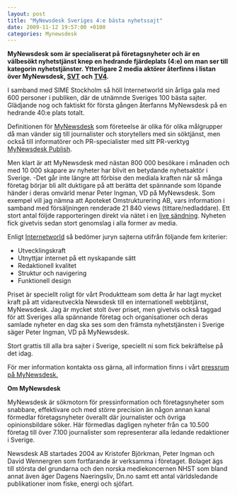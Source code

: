 ```yaml
---
layout: post
title: "MyNewsdesk Sveriges 4:e bästa nyhetssajt"
date: 2009-11-12 19:57:00 +0100
categories: Mynewsdesk
---
```

 <div class='clearfix'><p><strong>MyNewsdesk som är specialiserat på företagsnyheter och är en välbesökt nyhetstjänst knep en hedrande fjärdeplats (4:e) om man ser till kategorin nyhetstjänster. Ytterligare 2 media aktörer återfinns i listan över MyNewsdesk, <a href="http://www.svt.se" title="SVT">SVT</a> och <a href="http://www.tv4.se" title="TV4">TV4</a>.</strong></p>
<p>I samband med SIME Stockholm så höll Internetworld sin årliga gala med 600 personer i publiken, där de utnämnde Sveriges 100 bästa sajter. Glädjande nog och faktiskt för första gången återfanns MyNewsdesk på en hedrande 40:e plats totalt.</p>
<p>Definitionen för <a href="http://mynewsdesk.com" title="MyNewsdesk">MyNewsdesk</a> som företeelse är olika för olika målgrupper då man vänder sig till journalister och storytellers med sin söktjänst, men också till informatörer och PR-specialister med sitt PR-verktyg <a href="http://publish.mynewsdesk.com/sv" title="MyNewsdesk Publish">MyNewsdesk Publish</a>.</p>
<p>Men klart är att MyNewsdesk med nästan 800 000 besökare i månaden och med 10 000 skapare av nyheter har blivit en betydande nyhetsaktör i Sverige. -Det går inte längre att förbise den mediala kraften när så många företag börjar bli allt duktigare på att berätta det spännande som löpande händer i deras omvärld menar Peter Ingman, VD på MyNewsdesk. Som exempel vill jag nämna att Apoteket Omstrukturering AB, vars information i samband med försäljningen renderade 21 840 views (tittare/nedladdare). Ett stort antal följde rapporteringen direkt via nätet i en <a href="/se/pressroom/apoteketomstruktureringab/video/view/presskonferens-foersaeljning-av-apotekskluster-2258" title="Live sändning av press konferensen">live sändning</a>. Nyheten fick givetvis sedan stort genomslag i alla former av media.</p>
<p>Enligt <a href="http://internetworld.idg.se/" title="Internetworld">Internetworld</a> så bedömer juryn sajterna utifrån följande fem kriterier:</p>
<ul>
<li>Utvecklingskraft</li>
<li>Utnyttjar internet på ett nyskapande sätt</li>
<li>Redaktionell kvalitet</li>
<li>Struktur och navigering</li>
<li>Funktionell design</li>
</ul>
<p>Priset är speciellt roligt för vårt Produktteam som detta år har lagt mycket kraft på att vidareutveckla Newsdesk till en internationell webbtjänst, MyNewsdesk. Jag är mycket stolt över priset, men givetvis också taggad för att Sveriges alla spännande företag och organisationer och deras samlade nyheter en dag ska ses som den främsta nyhetstjänsten i Sverige säger Peter Ingman, VD på MyNewsdesk.</p>
<p>Stort grattis till alla bra sajter i Sverige, speciellt ni som fick bekräftelse på det idag.</p>
<p>För mer information kontakta oss gärna, all information finns i vårt <a href="/se/pressroom/newsdesk" title="pressrum på MyNewsdesk">pressrum på MyNewsdesk.</a></p>
</div>
<div class='boilerplate'><p><strong>Om MyNewsdesk</strong></p>
<p>MyNewsdesk är sökmotorn för pressinformation och företagsnyheter som snabbare, effektivare och med större precision än någon annan kanal förmedlar företagsnyheter överallt där journalister och övriga opinionsbildare söker. Här förmedlas dagligen nyheter från ca 10.500 företag till över 7.100 journalister som representerar alla ledande redaktioner i Sverige.</p>
<p>Newsdesk AB startades 2004 av Kristofer Björkman, Peter Ingman och David Wennergren som fortfarande är verksamma i företaget. Bolaget ägs till största del grundarna och den norska mediekoncernen NHST som bland annat även äger Dagens Naeringsliv, Dn.no samt ett antal världsledande publikationer inom fiske, energi och sjöfart.</p></div>
